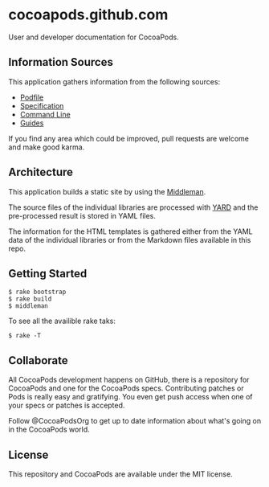 cocoapods.github.com
====================

User and developer documentation for CocoaPods.

## Information Sources

This application gathers information from the following sources:

- [Podfile](https://github.com/CocoaPods/Core/blob/master/lib/cocoapods-core/podfile/dsl.rb)
- [Specification](https://github.com/CocoaPods/Core/blob/master/lib/cocoapods-core/specification/dsl.rb)
- [Command Line](https://github.com/CocoaPods/CocoaPods/tree/master/lib/cocoapods/command)
- [Guides](https://github.com/CocoaPods/cocoapods.github.com/tree/develop/source/guides)

If you find any area which could be improved, pull requests are welcome and
make good karma.

## Architecture

This application builds a static site by using the [Middleman](http://middlemanapp.com).

The source files of the individual libraries are processed with [YARD](http://yardoc.org)
and the pre-processed result is stored in YAML files.

The information for the HTML templates is gathered either from the YAML data of the
individual libraries or from the Markdown files available in this repo.

## Getting Started

```console
$ rake bootstrap
$ rake build
$ middleman
```

To see all the availible rake taks:

```console
$ rake -T
```


## Collaborate

All CocoaPods development happens on GitHub, there is a repository for CocoaPods and one for the CocoaPods specs. Contributing patches or Pods is really easy and gratifying. You even get push access when one of your specs or patches is accepted.

Follow @CocoaPodsOrg to get up to date information about what's going on in the CocoaPods world.

## License

This repository and CocoaPods are available under the MIT license.
